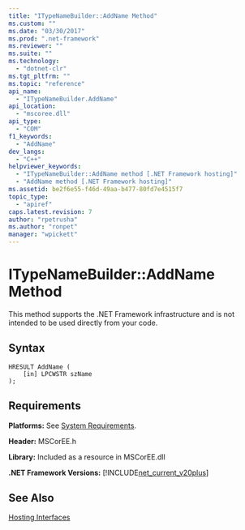 ```yaml
---
title: "ITypeNameBuilder::AddName Method"
ms.custom: ""
ms.date: "03/30/2017"
ms.prod: ".net-framework"
ms.reviewer: ""
ms.suite: ""
ms.technology: 
  - "dotnet-clr"
ms.tgt_pltfrm: ""
ms.topic: "reference"
api_name: 
  - "ITypeNameBuilder.AddName"
api_location: 
  - "mscoree.dll"
api_type: 
  - "COM"
f1_keywords: 
  - "AddName"
dev_langs: 
  - "C++"
helpviewer_keywords: 
  - "ITypeNameBuilder::AddName method [.NET Framework hosting]"
  - "AddName method [.NET Framework hosting]"
ms.assetid: be2f6e55-f46d-49aa-b477-80fd7e4515f7
topic_type: 
  - "apiref"
caps.latest.revision: 7
author: "rpetrusha"
ms.author: "ronpet"
manager: "wpickett"
---
```

# ITypeNameBuilder::AddName Method
This method supports the .NET Framework infrastructure and is not intended to be used directly from your code.  
  
## Syntax  
  
```  
HRESULT AddName (  
    [in] LPCWSTR szName  
);  
```  
  
## Requirements  
 **Platforms:** See [System Requirements](../../../../docs/framework/get-started/system-requirements.md).  
  
 **Header:** MSCorEE.h  
  
 **Library:** Included as a resource in MSCorEE.dll  
  
 **.NET Framework Versions:** [!INCLUDE[net_current_v20plus](../../../../includes/net-current-v20plus-md.md)]  
  
## See Also  
 [Hosting Interfaces](../../../../docs/framework/unmanaged-api/hosting/hosting-interfaces.md)
